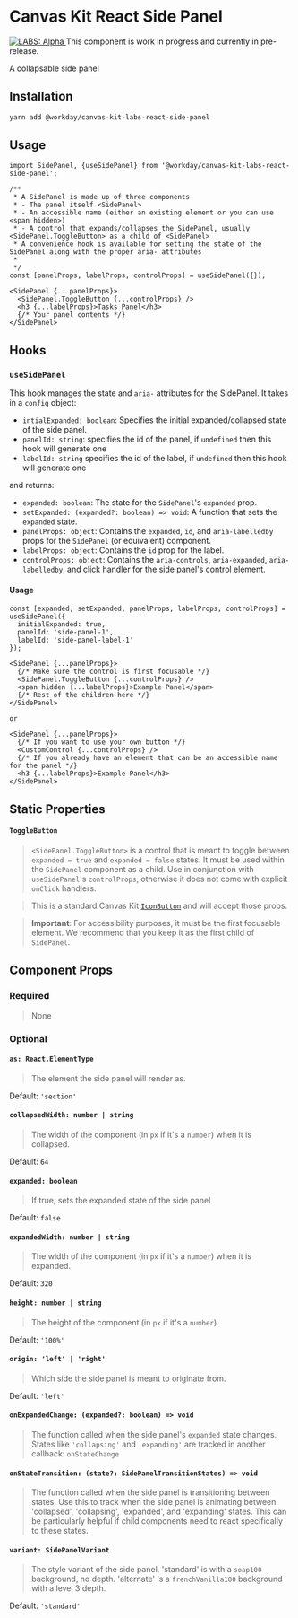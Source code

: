 # Canvas Kit React Side Panel

<a href="https://github.com/Workday/canvas-kit/tree/master/modules/_labs/README.md">
  <img src="https://img.shields.io/badge/LABS-alpha-orange" alt="LABS: Alpha" />
</a>  This component is work in progress and currently in pre-release.

A collapsable side panel

## Installation

```sh
yarn add @workday/canvas-kit-labs-react-side-panel
```

## Usage

```tsx
import SidePanel, {useSidePanel} from '@workday/canvas-kit-labs-react-side-panel';

/**
 * A SidePanel is made up of three components
 * - The panel itself <SidePanel>
 * - An accessible name (either an existing element or you can use <span hidden>)
 * - A control that expands/collapses the SidePanel, usually <SidePanel.ToggleButton> as a child of <SidePanel>
 * A convenience hook is available for setting the state of the SidePanel along with the proper aria- attributes
 *
 */
const [panelProps, labelProps, controlProps] = useSidePanel({});

<SidePanel {...panelProps}>
  <SidePanel.ToggleButton {...controlProps} />
  <h3 {...labelProps}>Tasks Panel</h3>
  {/* Your panel contents */}
</SidePanel>

```
## Hooks
### `useSidePanel`
This hook manages the state and `aria-` attributes for the SidePanel. It takes in a `config` object:
* `intialExpanded: boolean`: Specifies the initial expanded/collapsed state of the side panel.
* `panelId: string`: specifies the id of the panel, if `undefined` then this hook will generate one
* `labelId: string` specifies the id of the label, if `undefined` then this hook will generate one

and returns:
* `expanded: boolean`: The state for the `SidePanel`'s `expanded` prop.
* `setExpanded: (expanded?: boolean) => void`: A function that sets the `expanded` state.
* `panelProps: object`: Contains the `expanded`, `id`, and `aria-labelledby` props for the `SidePanel` (or equivalent) component.
* `labelProps: object`: Contains the `id` prop for the label.
* `controlProps: object`: Contains the `aria-controls`, `aria-expanded`, `aria-labelledby`, and click handler for the side panel's control element.

#### Usage
```tsx
const [expanded, setExpanded, panelProps, labelProps, controlProps] = useSidePanel({
  initialExpanded: true,
  panelId: 'side-panel-1',
  labelId: 'side-panel-label-1'
});

<SidePanel {...panelProps}>
  {/* Make sure the control is first focusable */}
  <SidePanel.ToggleButton {...controlProps} />
  <span hidden {...labelProps}>Example Panel</span>
  {/* Rest of the children here */}
</SidePanel>

or

<SidePanel {...panelProps}>
  {/* If you want to use your own button */}
  <CustomControl {...controlProps} />
  {/* If you already have an element that can be an accessible name for the panel */}
  <h3 {...labelProps}>Example Panel</h3>
</SidePanel>
```

## Static Properties

#### `ToggleButton`
> `<SidePanel.ToggleButton>` is a control that is meant to toggle between `expanded = true` and `expanded = false` states. It must be used within the `SidePanel` component as a child. Use in conjunction with `useSidePanel`'s `controlProps`, otherwise it does not come with explicit `onClick` handlers.

> This is a standard Canvas Kit [`IconButton`](https://github.com/Workday/canvas-kit/tree/master/modules/button/react#iconbutton) and will accept those props.

> **Important**: For accessibility purposes, it must be the first focusable element. We recommend that you keep it as the first child of `SidePanel`.

## Component Props

### Required

> None

### Optional

#### `as: React.ElementType`
> The element the side panel will render as.

Default: `'section'`

#### `collapsedWidth: number | string`
> The width of the component (in `px` if it's a `number`) when it is collapsed.

Default: `64`

#### `expanded: boolean`
> If true, sets the expanded state of the side panel

Default: `false`

#### `expandedWidth: number | string`
> The width of the component (in `px` if it's a `number`) when it is expanded.

Default: `320`

#### `height: number | string`
> The height of the component (in `px` if it's a `number`).

Default: `'100%'`

#### `origin: 'left' | 'right'`
> Which side the side panel is meant to originate from.

Default: `'left'`

#### `onExpandedChange: (expanded?: boolean) => void`
> The function called when the side panel's `expanded` state changes. States like `'collapsing'` and `'expanding'` are tracked in another callback: `onStateChange`

#### `onStateTransition: (state?: SidePanelTransitionStates) => void`
> The function called when the side panel is transitioning between states. Use this to track when the side panel is animating between 'collapsed', 'collapsing', 'expanded', and 'expanding' states. This can be particularly helpful if child components need to react specifically to these states.

#### `variant: SidePanelVariant`
> The style variant of the side panel. 'standard' is with a `soap100` background, no depth. 'alternate' is a `frenchVanilla100` background with a level 3 depth.

Default: `'standard'`

